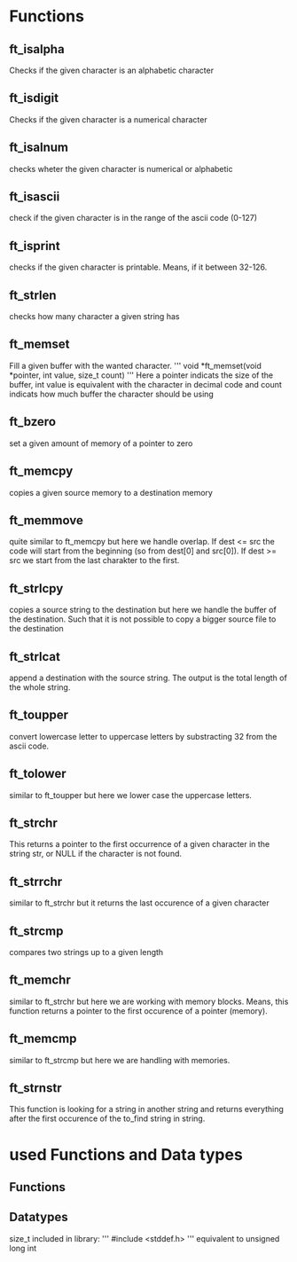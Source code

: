# Functions
## ft_isalpha
Checks if the given character is an alphabetic character

## ft_isdigit
Checks if the given character is a numerical character

## ft_isalnum
checks wheter the given character is numerical or alphabetic

## ft_isascii
check if the given character is in the range of the ascii code (0-127)

## ft_isprint
checks if the given character is printable. Means, if it between 32-126.

## ft_strlen
checks how many character a given string has

## ft_memset 
Fill a given buffer with the wanted character. 
'''
void	*ft_memset(void *pointer, int value, size_t count)
'''
Here a pointer indicats the size of the buffer, int value is equivalent with the character in decimal code and count indicats how much buffer the character should be using

## ft_bzero
set a given amount of memory of a pointer to zero  

## ft_memcpy
copies a given source memory to a destination memory

## ft_memmove
quite similar to ft_memcpy but here we handle overlap. If dest <= src the code will start from the beginning (so from dest[0] and src[0]). If dest >= src we start from the last charakter to the first. 

## ft_strlcpy
copies a source string to the destination but here we handle the buffer of the destination. Such that it is not possible to copy a bigger source file to the destination

## ft_strlcat
append a destination with the source string. The output is the total length of the whole string.

## ft_toupper
convert lowercase letter to uppercase letters by substracting 32 from the ascii code.

## ft_tolower
similar to ft_toupper but here we lower case the uppercase letters.

## ft_strchr
This returns a pointer to the first occurrence of a given character in the string str, or NULL if the character is not found.

## ft_strrchr
similar to ft_strchr but it returns the last occurence of a given character

## ft_strcmp
compares two strings up to a given length

## ft_memchr
similar to ft_strchr but here we are working with memory blocks. Means, this function returns a pointer to the first occurence of a pointer (memory).

## ft_memcmp
similar to ft_strcmp but here we are handling with memories.

## ft_strnstr
This function is looking for a string in another string and returns everything after the first occurence of the to_find string in string.
# used Functions and Data types
## Functions
## Datatypes
size_t included in library:
'''
#include <stddef.h>
'''
equivalent to unsigned long int
